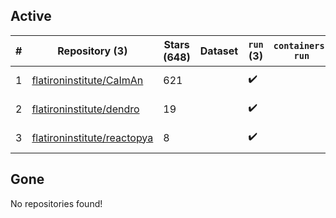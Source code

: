 ## Active
| # | Repository (3) | Stars (648) | Dataset | `run` (3) | `containers-run` | Last Modified |
| --- | --- | --- | --- | --- | --- | --- |
| 1 | [flatironinstitute/CaImAn](https://github.com/flatironinstitute/CaImAn) | 621 |  | :heavy_check_mark: |  | 2024-08-21 04:06:39+00:00 |
| 2 | [flatironinstitute/dendro](https://github.com/flatironinstitute/dendro) | 19 |  | :heavy_check_mark: |  | 2024-05-20 12:26:05+00:00 |
| 3 | [flatironinstitute/reactopya](https://github.com/flatironinstitute/reactopya) | 8 |  | :heavy_check_mark: |  | 2020-07-07 08:34:24+00:00 |

## Gone
No repositories found!
